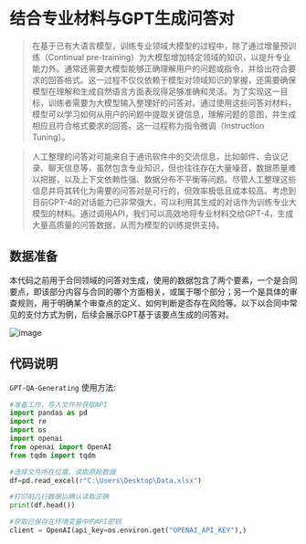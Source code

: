 # 结合专业材料与GPT生成问答对

>在基于已有大语言模型，训练专业领域大模型的过程中，除了通过增量预训练（Continual pre-training）为大模型增加特定领域的知识，以提升专业能力外。通常还需要大模型能够正确理解用户的问题或指令，并给出符合要求的回答格式。这一过程不仅仅依赖于模型对领域知识的掌握，还需要确保模型在理解和生成自然语言方面表现得足够准确和灵活。为了实现这一目标，训练者需要为大模型输入整理好的问答对。通过使用这些问答对材料，模型可以学习如何从用户的问题中提取关键信息，理解问题的意图，并生成相应且符合格式要求的回答。这一过程称为指令微调（Instruction Tuning）。

>人工整理的问答对可能来自于通讯软件中的交流信息，比如邮件、会议记录、聊天信息等，虽然包含专业知识，但也往往存在大量噪音，数据质量难以把握，以及上下文依赖性强、数据分布不平衡等问题。尽管人工整理这些信息并将其转化为需要的问答对是可行的，但效率极低且成本较高。考虑到目前GPT-4的对话能力已非常强大，可以利用其生成的对话作为训练专业大模型的材料。通过调用API，我们可以高效地将专业材料交给GPT-4，生成大量高质量的问答数据，从而为模型的训练提供支持。

## 数据准备
本代码之前用于合同领域的问答对生成，使用的数据包含了两个要素，一个是合同要点，即该部分内容与合同的哪个方面相关，或属于哪个部分；另一个是具体的审查规则，用于明确某个审查点的定义、如何判断是否存在风险等。以下以合同中常见的支付方式为例，后续会展示GPT基于该要点生成的问答对。

![image](https://github.com/user-attachments/assets/4fec875e-5616-49ad-9571-90a75bc9cc9d)

## 代码说明

`GPT-QA-Generating` 使用方法:

```python
#准备工作，导入文件并获取API
import pandas as pd
import re
import os
import openai
from openai import OpenAI
from tqdm import tqdm

#选择文件所在位置，读取原始数据
df=pd.read_excel(r"C:\Users\Desktop\Data.xlsx")

#打印前几行数据以确认读取正确
print(df.head())

#获取已保存在环境变量中的API密钥
client = OpenAI(api_key=os.environ.get("OPENAI_API_KEY"),)

```
